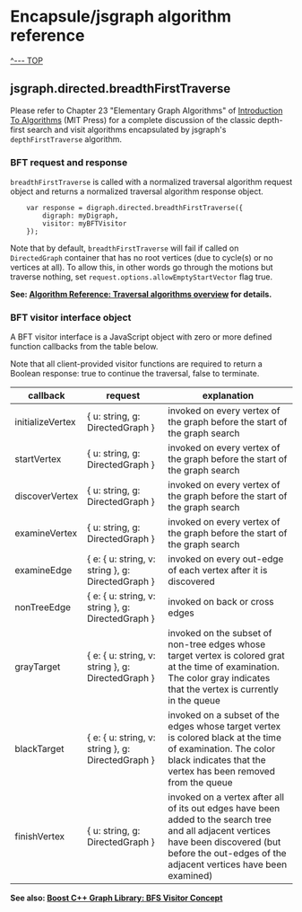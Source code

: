 # Encapsule/jsgraph algorithm reference

[^--- TOP](../README.md)

## jsgraph.directed.breadthFirstTraverse

Please refer to Chapter 23 "Elementary Graph Algorithms" of [Introduction To Algorithms](https://mitpress.mit.edu/books/introduction-algorithms) (MIT Press) for a complete discussion of the classic depth-first search and visit algorithms encapsulated by jsgraph's `depthFirstTraverse` algorithm.

### BFT request and response

`breadthFirstTraverse` is called with a normalized traversal algorithm request object and returns a normalized traversal algorithm response object.

        var response = digraph.directed.breadthFirstTraverse({
            digraph: myDigraph,
            visitor: myBFTVisitor
        });

Note that by default, `breadthFirstTraverse` will fail if called on `DirectedGraph` container that has no root vertices (due to cycle(s) or no vertices at all). To allow this, in other words go through the motions but traverse nothing, set `request.options.allowEmptyStartVector` flag true.

**See: [Algorithm Reference: Traversal algorithms overview](./algorithm-traversal.md) for details.**

### BFT visitor interface object

A BFT visitor interface is a JavaScript object with zero or more defined function callbacks from the table below.

Note that all client-provided visitor functions are required to return a Boolean response: true to continue the traversal, false to terminate.

callback | request | explanation
-------- | ------- | -----------
initializeVertex | { u: string, g: DirectedGraph } | invoked on every vertex of the graph before the start of the graph search
startVertex | { u: string, g: DirectedGraph } | invoked on every vertex of the graph before the start of the graph search
discoverVertex | { u: string, g: DirectedGraph } | invoked on every vertex of the graph before the start of the graph search
examineVertex | { u: string, g: DirectedGraph } | invoked on every vertex of the graph before the start of the graph search
examineEdge | { e: { u: string, v: string }, g: DirectedGraph } | invoked on every out-edge of each vertex after it is discovered
nonTreeEdge | { e: { u: string, v: string }, g: DirectedGraph } | invoked on back or cross edges
grayTarget | { e: { u: string, v: string }, g: DirectedGraph } | invoked on the subset of non-tree edges whose target vertex is colored grat at the time of examination. The color gray indicates that the vertex is currently in the queue
blackTarget | { e: { u: string, v: string }, g: DirectedGraph } | invoked on a subset of the edges whose target vertex is colored black at the time of examination. The color black indicates that the vertex has been removed from the queue
finishVertex | { u: string, g: DirectedGraph } | invoked on a vertex after all of its out edges have been added to the search tree and all adjacent vertices have been discovered (but before the out-edges of the adjacent vertices have been examined)


**See also: [Boost C++ Graph Library: BFS Visitor Concept](http://www.boost.org/doc/libs/1_55_0/libs/graph/doc/BFSVisitor.html)**

